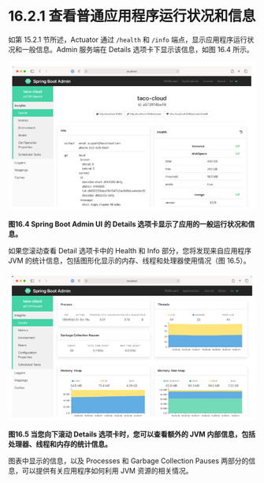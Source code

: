 # 16.2.1 查看普通应用程序运行状况和信息

如第 15.2.1 节所述，Actuator 通过 `/health` 和 `/info` 端点，显示应用程序运行状况和一般信息。Admin 服务端在 Details 选项卡下显示该信息，如图 16.4 所示。

![](../../assets/16.4.png)

**图16.4 Spring Boot Admin UI 的 Details 选项卡显示了应用的一般运行状况和信息。**</br>

如果您滚动查看 Detail 选项卡中的 Health 和 Info 部分，您将发现来自应用程序 JVM 的统计信息，包括图形化显示的内存、线程和处理器使用情况（图 16.5）。

![](../../assets/16.5.png)

**图16.5 当您向下滚动 Details 选项卡时，您可以查看额外的 JVM 内部信息，包括处理器、线程和内存的统计信息。**</br>

图表中显示的信息，以及 Processes 和 Garbage Collection Pauses 两部分的信息，可以提供有关应用程序如何利用 JVM 资源的相关情况。


